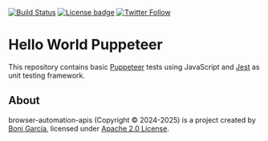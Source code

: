 [![Build Status](https://github.com/bonigarcia/browser-automation-apis/actions/workflows/puppeteer.yml/badge.svg)](https://github.com/bonigarcia/browser-automation-apis/actions/workflows/puppeteer.yml)
[![License badge](https://img.shields.io/badge/license-Apache2-green.svg)](https://www.apache.org/licenses/LICENSE-2.0)
[![Twitter Follow](https://img.shields.io/twitter/follow/boni_gg.svg?style=social)](https://twitter.com/boni_gg)

# Hello World Puppeteer
This repository contains basic [Puppeteer] tests using JavaScript and [Jest] as unit testing framework.

## About
browser-automation-apis (Copyright &copy; 2024-2025) is a project created by [Boni García], licensed under [Apache 2.0 License].

[Apache 2.0 License]: https://www.apache.org/licenses/LICENSE-2.0
[Boni García]: https://bonigarcia.dev/
[Puppeteer]: https://pptr.dev/
[Jest]: https://jestjs.io/